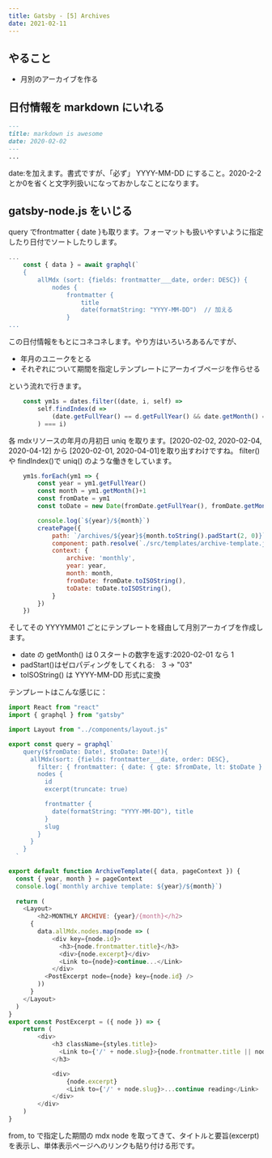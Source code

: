 ```yaml
---
title: Gatsby - [5] Archives
date: 2021-02-11
---
```

## やること

- 月別のアーカイブを作る

## 日付情報を markdown にいれる

```md:title=content/awesome.md
---
title: markdown is awesome
date: 2020-02-02
---
...
```

date:を加えます。書式ですが、「必ず」 YYYY-MM-DD にすること。2020-2-2 とか0を省くと文字列扱いになっておかしなことになります。

## gatsby-node.js をいじる

query でfrontmatter { date }も取ります。フォーマットも扱いやすいように指定したり日付でソートしたりします。

```js:title=gatsby-node.js
...
    const { data } = await graphql(`
    {
        allMdx (sort: {fields: frontmatter___date, order: DESC}) {
            nodes {
                frontmatter {
                    title
                    date(formatString: "YYYY-MM-DD")  // 加える
                }
...                
```
この日付情報をもとにコネコネします。やり方はいろいろあるんですが、

- 年月のユニークをとる
- それぞれについて期間を指定しテンプレートにアーカイブページを作らせる

という流れで行きます。

```js:title=gatsby-node.js
    const ym1s = dates.filter((date, i, self) => 
        self.findIndex(d => 
            (date.getFullYear() == d.getFullYear() && date.getMonth() == d.getMonth())
        ) === i)
```

各 mdxリソースの年月の月初日 uniq を取ります。[2020-02-02, 2020-02-04, 2020-04-12] から [2020-02-01, 2020-04-01]を取り出すわけですね。
filter() や findIndex()で uniq() のような働きをしています。

```js
    ym1s.forEach(ym1 => {
        const year = ym1.getFullYear()
        const month = ym1.getMonth()+1
        const fromDate = ym1
        const toDate = new Date(fromDate.getFullYear(), fromDate.getMonth() + 1)

        console.log(`${year}/${month}`)
        createPage({
            path: `/archives/${year}${month.toString().padStart(2, 0)}`,
            component: path.resolve(`./src/templates/archive-template.js`),
            context: {
                archive: 'monthly',
                year: year,
                month: month,
                fromDate: fromDate.toISOString(),
                toDate: toDate.toISOString(),
            }
        })        
    })
```

そしてその YYYYMM01 ごとにテンプレートを経由して月別アーカイブを作成します。

- date の getMonth() は０スタートの数字を返す:2020-02-01 なら 1
- padStart()はゼロパディングをしてくれる:　3 -> "03"
- toISOString() は YYYY-MM-DD 形式に変換

テンプレートはこんな感じに：

```js:title=src/templates/archive-template.js
import React from "react"
import { graphql } from "gatsby"

import Layout from "../components/layout.js"

export const query = graphql`
    query($fromDate: Date!, $toDate: Date!){        
      allMdx(sort: {fields: frontmatter___date, order: DESC},
        filter: { frontmatter: { date: { gte: $fromDate, lt: $toDate } }} ) {
        nodes { 
          id
          excerpt(truncate: true)

          frontmatter {
            date(formatString: "YYYY-MM-DD"), title
          }        
          slug
        }
      }
    }
  `

export default function ArchiveTemplate({ data, pageContext }) {
  const { year, month } = pageContext
  console.log(`monthly archive template: ${year}/${month}`)
  
  return (
    <Layout>
        <h2>MONTHLY ARCHIVE: {year}/{month}</h2>
      {
        data.allMdx.nodes.map(node => (
            <div key={node.id}>
              <h3>{node.frontmatter.title}</h3>
              <div>{node.excerpt}</div>
              <Link to={node}>continue...</Link>
            </div>
          <PostExcerpt node={node} key={node.id} />
        ))
      }
    </Layout>
  )
}
export const PostExcerpt = ({ node }) => {
    return (
        <div>
            <h3 className={styles.title}>
              <Link to={'/' + node.slug}>{node.frontmatter.title || node.slug}</Link>
            </h3>

            <div>
                {node.excerpt}
                <Link to={'/' + node.slug}>...continue reading</Link>
            </div>
        </div>
    )
}
```

from, to で指定した期間の mdx node を取ってきて、タイトルと要旨(excerpt)を表示し、単体表示ページへのリンクも貼り付ける形です。


